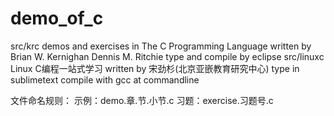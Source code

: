 demo_of_c
=========
src/krc 
	demos and exercises in The C Programming Language written by Brian W. Kernighan Dennis M. Ritchie
	type and compile by eclipse
src/linuxc
	Linux C编程一站式学习 written by 宋劲杉(北京亚嵌教育研究中心)
	type in sublimetext compile with gcc at commandline

文件命名规则：
	示例：demo.章.节.小节.c
	习题：exercise.习题号.c